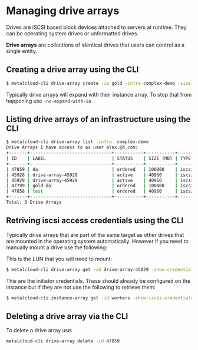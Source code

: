 # Managing drive arrays

Drives are iSCSI based block devices attached to servers at runtime. They can be operating system drives or unformatted drives.

**Drive arrays** are collections of identical drives that users can control as a single entity.

## Creating a drive array using the CLI

```bash
$ metalcloud-cli drive-array create -ia gold -infra complex-demo -size 100000 -label da
```

Typically drive arrays will expand with their instance array. To stop that from happening use `-no-expand-with-ia`

## Listing drive arrays of an infrastructure using the CLI

```bash
$ metalcloud-cli drive-array list -infra  complex-demo
Drive Arrays I have access to as user alex.@d.com:
+-------+-------------------------------+-----------+-----------+-----------+-------------------------------+-----------+--------------------------+
| ID    | LABEL                         | STATUS    | SIZE (MB) | TYPE      | ATTACHED TO                   | DRV_CNT   | TEMPLATE                 |
+-------+-------------------------------+-----------+-----------+-----------+-------------------------------+-----------+--------------------------+
| 47859 | da                            | ordered   | 100000    | iscsi_ssd | gold (#37135)                 | 1         |                          |
| 45928 | drive-array-45928             | active    | 40960     | iscsi_ssd | workers (#35516)              | 2         | CentOS 7.4 (#78)         |
| 45929 | drive-array-45929             | active    | 40960     | iscsi_ssd | master (#35517)               | 1         | CentOS 7.4 (#78)         |
| 47799 | gold-da                       | ordered   | 100000    | iscsi_ssd | gold (#37135)                 | 1         |                          |
| 47858 | test                          | ordered   | 40960     | iscsi_ssd |                               | 1         |                          |
+-------+-------------------------------+-----------+-----------+-----------+-------------------------------+-----------+--------------------------+
Total: 5 Drive Arrays


```

## Retriving iscsi access credentials using the CLI

Typically drive arrays that are part of the same target as other drives that are mounted in the operating system automatically. However if you need to manually mount a drive use the following:

This is the LUN that you will need to mount:
```bash
$ metalcloud-cli drive-array get -id drive-array-45929 -show-credentials
```
This are the initiator credentials. These should already be configured on the instance but if they are not use the following to retrieve them:
```bash
$ metalcloud-cli instance-array get -id workers -show-iscsi-credentials
```

## Deleting a drive array via the CLI

To delete a drive array use:
```bash
metalcloud-cli drive-array delete -id 47859
```